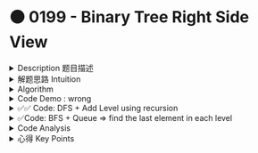 # 🟠 0199 -  Binary Tree Right Side View



<details>

<summary>Description 题目描述 </summary>

Given the `root` of a binary tree, imagine yourself standing on the **right side** of it, return _the values of the nodes you can see ordered from top to bottom_.

```
Input: [1,2,3,null,5,null,4]
Output: [1, 3, 4]
   1            <---
 /   \
2     3         <---
 \     \
  5     4       <---
```

**Constraints:**

* The number of nodes in the tree is in the range `[0, 100]`.
* `-100 <= Node.val <= 10`

</details>

<details>

<summary>解题思路 Intuition </summary>

* the right of right of right
* dfs on the right side only&#x20;
* need to use recursion
* 没想到的是如果right是null时可以看到left的

</details>

<details>

<summary>Algorithm </summary>

When viewing a binary tree from the right side, what you're essentially trying to do is <mark style="color:yellow;">**capture the rightmost node at each level of the tree.**</mark>

</details>

<details>

<summary>Code Demo : wrong</summary>

```java
class Solution {
    public List<Integer> rightSideView(TreeNode root) {
        List<Integer> resultList = new ArrayList<>();
        findRightSideNodes(root, resultList);
        return resultList;
    }
    
    private void findRightSideNodes(TreeNode root, List<Integer> resultList) {
        if (root == null ) {
            return;
        }
        
        // 处理当前node
        resultList.add(root.val);
        
        if (root.right == null) {
            if (root.left == null) {
                return;
            } else {
                findRightSideNodes(root.left);
            }
        } 

        if (root.right != null) {
            findRightSideNodes(root.right);
        }
    }
}
```

```
Input: [1,2,3,null,4]
Output: 应该是[1, 3, 4] 但是我的code是[1,3]
   1            <---
 /   \
2     3         <---
 \     
  4             <---
```

My original code attempts to achieve this by always preferring to traverse to the right child of a node, and only traversing to the left child if the right child is null. This approach works correctly for trees that are either balanced or skewed to the right, as the rightmost node at each level will always be encountered and added to the result list.

</details>

<details>

<summary>✅✅ Code:   DFS + Add Level using recursion</summary>

难想到的点：加level作为indicator

```java
class Solution {
    public List<Integer> rightSideView(TreeNode root) {
        List<Integer> resultList = new ArrayList<>();
        findRightSideNodes(root, resultList, 0); // start from level 0
        return resultList;
    }

    private void findRightSideNodes(TreeNode node, List<Integer> resultList, int level) {
        if (node == null) {
            return;
        }

        // If this is the first node of its level, add it to the result list
        if (resultList.size() == level) {
            resultList.add(node.val);
        }

        // First visit the right child, then the left child
        findRightSideNodes(node.right, resultList, level + 1);
        findRightSideNodes(node.left, resultList, level + 1);
    }
```

<mark style="color:yellow;">**Why use level as an indicator:**</mark>

* The level of a node in a binary tree is a useful indicator of its depth from the root node.
* By comparing the size of the result list with the level of each node, we can identify the first node encountered at each level. This works because the size of the result list effectively represents the number of levels we have fully traversed so far.
* Since we are performing a right-first DFS, the first node we encounter at each level will be the rightmost node when viewed from the right side, which is exactly what we need for the right side view.

```
    1          Level 0 - Add 1 to the resultList -> [1]
   / \
  2   3        Level 1 - Add 3 to the resultList -> [1,3]
   \
    4          Level 2 - Add 4 to the resultList -> [1,3,4]
```

<mark style="color:yellow;">**How to explain the**</mark><mark style="color:yellow;">** **</mark><mark style="color:yellow;">**`findRightSideNodes`**</mark><mark style="color:yellow;">** **</mark><mark style="color:yellow;">**method in more detail:**</mark>

This method is a recursive function that's designed to traverse the tree in a depth-first manner, specifically right-first.

**Parameters:**

* `node`: This is the current node being processed.
* `resultList`: This is the list that stores the result.
* `level`: This is the current depth of the tree, starting from 0 for the root.

**Function Body:**

1. `if (node == null) return;`: This is the base case for the recursion. If a null node is encountered, it means we've reached a leaf node in a previous recursive call and should return without doing anything.
2. `if`` `<mark style="color:yellow;">**`(resultList.size() == level)`**</mark>` ``resultList.add(node.val);`: This line checks if the size of the `resultList` is equal to current `level`. If it is, that means we've reached a new level of the tree for the first time and should add the current node's value to the `resultList`. This happens because we're going "right-first" -- so the first node we hit at each level is the rightmost node at that level when viewed from the right side.
3. `findRightSideNodes(node.right, resultList, level + 1);`: This line is a recursive call to the right child of the current node. We increment the `level` by 1 since we're going down one level in the tree.
4. `findRightSideNodes(node.left, resultList, level + 1);`: This line is a recursive call to the left child of the current node, after the right child has been processed. We again increment the `level` by 1.

By visiting the right child before the left child and only adding the first node we encounter at each level, we ensure that the rightmost node at each level is added to the `resultList`. This gives us the right side view of the binary tree.

</details>

<details>

<summary>✅Code: BFS + Queue => find the last element in each level </summary>

```java
class Solution {
    public List<Integer> rightSideView(TreeNode root) {
        if (root == null) return new ArrayList<Integer>();
        
        List<Integer> resultList = new ArrayList<>();
        Queue<TreeNode> queue = new LinkedList<>();
        queue.add(root);
        
        while (!queue.isEmpty()) {
            int levelSize = queue.size();
            for (int i = 0; i < levelSize; i++) {
                TreeNode currentNode = queue.poll();
                if (i == levelSize - 1) {
                    resultList.add(currentNode.val);
                }
                
                if (currentNode.left != null) {
                    queue.add(currentNode.left);
                }

                if (currentNode.right != null) {
                    queue.add(currentNode.right);
                }
            }
        }
        
        return resultList;
    }
}
```

![](<../../.gitbook/assets/image (3).png>)

</details>

<details>

<summary>Code Analysis</summary>



</details>

<details>

<summary>心得 Key Points</summary>



</details>
